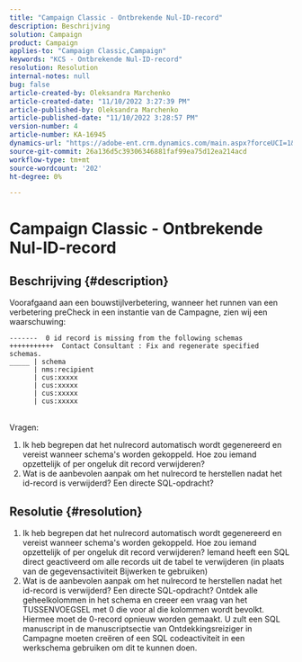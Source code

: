 ```yaml
---
title: "Campaign Classic - Ontbrekende Nul-ID-record"
description: Beschrijving
solution: Campaign
product: Campaign
applies-to: "Campaign Classic,Campaign"
keywords: "KCS - Ontbrekende Nul-ID-record"
resolution: Resolution
internal-notes: null
bug: false
article-created-by: Oleksandra Marchenko
article-created-date: "11/10/2022 3:27:39 PM"
article-published-by: Oleksandra Marchenko
article-published-date: "11/10/2022 3:28:57 PM"
version-number: 4
article-number: KA-16945
dynamics-url: "https://adobe-ent.crm.dynamics.com/main.aspx?forceUCI=1&pagetype=entityrecord&etn=knowledgearticle&id=f19e1d34-0c61-ed11-9561-6045bd006b25"
source-git-commit: 26a136d5c39306346881faf99ea75d12ea214acd
workflow-type: tm+mt
source-wordcount: '202'
ht-degree: 0%

---
```


# Campaign Classic - Ontbrekende Nul-ID-record

## Beschrijving {#description}


Voorafgaand aan een bouwstijlverbetering, wanneer het runnen van een verbetering preCheck in een instantie van de Campagne, zien wij een waarschuwing:


```
-------  0 id record is missing from the following schemas
+++++++++++  Contact Consultant : Fix and regenerate specified schemas.
_____ | schema                   
      | nms:recipient            
      | cus:xxxxx     
      | cus:xxxxx         
      | cus:xxxxx        
      | cus:xxxxx
```

<br>Vragen:


1. Ik heb begrepen dat het nulrecord automatisch wordt gegenereerd en vereist wanneer schema&#39;s worden gekoppeld. Hoe zou iemand opzettelijk of per ongeluk dit record verwijderen?
2. Wat is de aanbevolen aanpak om het nulrecord te herstellen nadat het id-record is verwijderd? Een directe SQL-opdracht?



## Resolutie {#resolution}


1. Ik heb begrepen dat het nulrecord automatisch wordt gegenereerd en vereist wanneer schema&#39;s worden gekoppeld. Hoe zou iemand opzettelijk of per ongeluk dit record verwijderen? Iemand heeft een SQL direct geactiveerd om alle records uit de tabel te verwijderen (in plaats van de gegevensactiviteit Bijwerken te gebruiken)
2. Wat is de aanbevolen aanpak om het nulrecord te herstellen nadat het id-record is verwijderd? Een directe SQL-opdracht? Ontdek alle geheelkolommen in het schema en creeer een vraag van het TUSSENVOEGSEL met 0 die voor al die kolommen wordt bevolkt. Hiermee moet de 0-record opnieuw worden gemaakt. U zult een SQL manuscript in de manuscriptsectie van Ontdekkingsreiziger in Campagne moeten creëren of een SQL codeactiviteit in een werkschema gebruiken om dit te kunnen doen.

